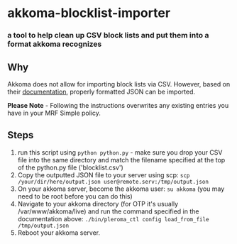 # akkoma-blocklist-importer
### a tool to help clean up CSV block lists and put them into a format akkoma recognizes ###

## Why ##
Akkoma does not allow for importing block lists via CSV. However, based on their [documentation](https://docs.akkoma.dev/stable/administration/CLI_tasks/config/#loading-specific-configuration-values-from-json), properly formatted JSON can be imported.

**Please Note** - Following the instructions overwrites any existing entries you have in your MRF Simple policy. 

## Steps ##
1. run this script using `python python.py` - make sure you drop your CSV file into the same directory and match the filename specified at the top of the python.py file ('blocklist.csv')
2. Copy the outputted JSON file to your server using scp: `scp /your/dir/here/output.json user@remote.serv:/tmp/output.json`
3. On your akkoma server, become the akkoma user: `su akkoma` (you may need to be root before you can do this)
4. Navigate to your akkoma directory (for OTP it's usually /var/www/akkoma/live) and run the command specified in the documentation above: `./bin/pleroma_ctl config load_from_file /tmp/output.json`
5. Reboot your akkoma server.
